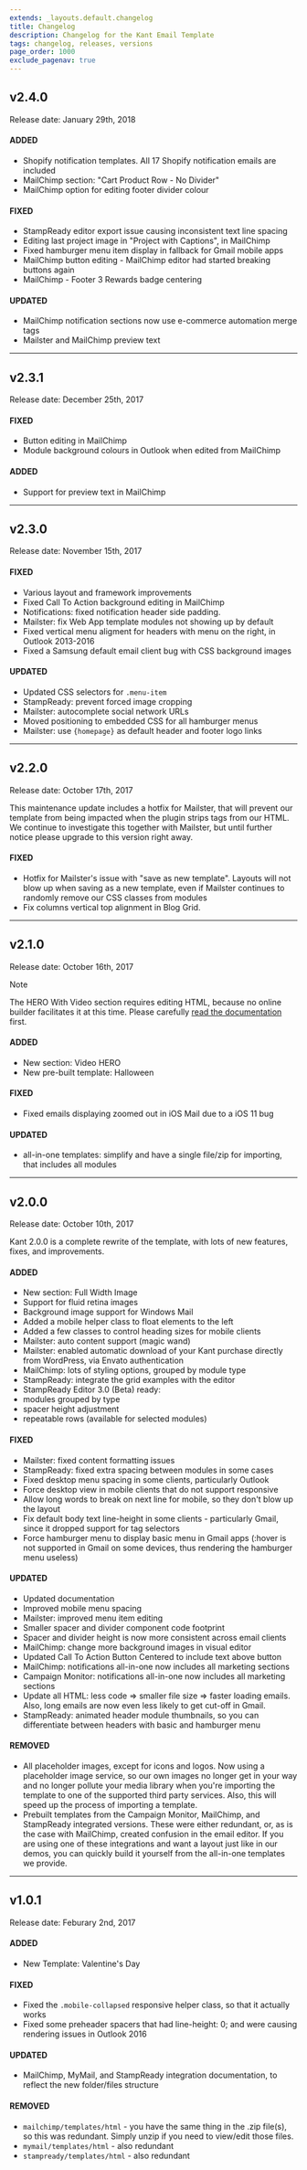 ```yaml
---
extends: _layouts.default.changelog
title: Changelog
description: Changelog for the Kant Email Template
tags: changelog, releases, versions
page_order: 1000
exclude_pagenav: true
---
```


## v2.4.0

Release date: January 29th, 2018

#### ADDED

- Shopify notification templates. All 17 Shopify notification emails are included
- MailChimp section: "Cart Product Row - No Divider"
- MailChimp option for editing footer divider colour

#### FIXED

- StampReady editor export issue causing inconsistent text line spacing
- Editing last project image in "Project with Captions", in MailChimp
- Fixed hamburger menu item display in fallback for Gmail mobile apps
- MailChimp button editing - MailChimp editor had started breaking buttons again
- MailChimp - Footer 3 Rewards badge centering

#### UPDATED

- MailChimp notification sections now use e-commerce automation merge tags
- Mailster and MailChimp preview text

---

## v2.3.1

Release date: December 25th, 2017

#### FIXED

- Button editing in MailChimp
- Module background colours in Outlook when edited from MailChimp

#### ADDED

- Support for preview text in MailChimp

---

## v2.3.0

Release date: November 15th, 2017

#### FIXED

- Various layout and framework improvements
- Fixed Call To Action background editing in MailChimp
- Notifications: fixed notification header side padding.
- Mailster: fix Web App template modules not showing up by default
- Fixed vertical menu aligment for headers with menu on the right, in Outlook 2013-2016
- Fixed a Samsung default email client bug with CSS background images

#### UPDATED

- Updated CSS selectors for `.menu-item`
- StampReady: prevent forced image cropping
- Mailster: autocomplete social network URLs
- Moved positioning to embedded CSS for all hamburger menus
- Mailster: use `{homepage}` as default header and footer logo links

---

## v2.2.0

Release date: October 17th, 2017

This maintenance update includes a hotfix for Mailster, that will prevent our template from being impacted when the
plugin strips tags from our HTML. We continue to investigate this together with Mailster, but until further notice
please upgrade to this version right away.

#### FIXED

- Hotfix for Mailster's issue with "save as new template". Layouts will not blow up when saving as a new template, even
if Mailster continues to randomly remove our CSS classes from modules
- Fix columns vertical top alignment in Blog Grid.

---

## v2.1.0

Release date: October 16th, 2017

<div class="bg-blue-lightest border-l-4 border-blue p-4 mb-4" role="alert">
    <p class="font-sans font-bold m-0 text-md text-blue-dark">Note</p>
    <p class="m-0 text-md text-blue-dark">The HERO With Video section requires editing HTML, because no online builder facilitates it at this time. Please carefully <a href="../hero/#video-hero-editing">read the documentation</a> first.</p>
</div>

#### ADDED

- New section: Video HERO
- New pre-built template: Halloween

#### FIXED

- Fixed emails displaying zoomed out in iOS Mail due to a iOS 11 bug

#### UPDATED

- all-in-one templates: simplify and have a single file/zip for importing, that includes all modules

---

## v2.0.0

Release date: October 10th, 2017

Kant 2.0.0 is a complete rewrite of the template, with lots of new features, fixes, and improvements.

#### ADDED

- New section: Full Width Image
- Support for fluid retina images
- Background image support for Windows Mail
- Added a mobile helper class to float elements to the left
- Added a few classes to control heading sizes for mobile clients
- Mailster: auto content support (magic wand)
- Mailster: enabled automatic download of your Kant purchase directly from WordPress, via Envato authentication
- MailChimp: lots of styling options, grouped by module type
- StampReady: integrate the grid examples with the editor
- StampReady Editor 3.0 (Beta) ready:
- modules grouped by type
- spacer height adjustment
- repeatable rows (available for selected modules)

#### FIXED

- Mailster: fixed content formatting issues
- StampReady: fixed extra spacing between modules in some cases
- Fixed desktop menu spacing in some clients, particularly Outlook
- Force desktop view in mobile clients that do not support responsive
- Allow long words to break on next line for mobile, so they don't blow up the layout
- Fix default body text line-height in some clients - particularly Gmail, since it dropped support for tag selectors
- Force hamburger menu to display basic menu in Gmail apps (:hover is not supported in Gmail on some devices, thus
rendering the hamburger menu useless)

#### UPDATED

- Updated documentation
- Improved mobile menu spacing
- Mailster: improved menu item editing
- Smaller spacer and divider component code footprint
- Spacer and divider height is now more consistent across email clients
- MailChimp: change more background images in visual editor
- Updated Call To Action Button Centered to include text above button
- MailChimp: notifications all-in-one now includes all marketing sections
- Campaign Monitor: notifications all-in-one now includes all marketing sections
- Update all HTML: less code => smaller file size => faster loading emails. Also, long emails are now even less likely
to get cut-off in Gmail.
- StampReady: animated header module thumbnails, so you can differentiate between headers with basic and hamburger menu

#### REMOVED

- All placeholder images, except for icons and logos. Now using a placeholder image service, so our own images no
longer get in your way and no longer pollute your media library when you're importing the template to one of the
supported third party services. Also, this will speed up the process of importing a template.
- Prebuilt templates from the Campaign Monitor, MailChimp, and StampReady integrated versions. These were either
redundant, or, as is the case with MailChimp, created confusion in the email editor. If you are using one of these
integrations and want a layout just like in our demos, you can quickly build it yourself from the all-in-one templates
we provide.

---

## v1.0.1

Release date: Feburary 2nd, 2017

#### ADDED

- New Template: Valentine's Day

#### FIXED

- Fixed the `.mobile-collapsed` responsive helper class, so that it actually works
- Fixed some preheader spacers that had line-height: 0; and were causing rendering issues in Outlook 2016

#### UPDATED

- MailChimp, MyMail, and StampReady integration documentation, to reflect the new folder/files structure

#### REMOVED

- `mailchimp/templates/html` - you have the same thing in the .zip file(s), so this was redundant. Simply unzip if you
need to view/edit those files.
- `mymail/templates/html` - also redundant
- `stampready/templates/html` - also redundant
